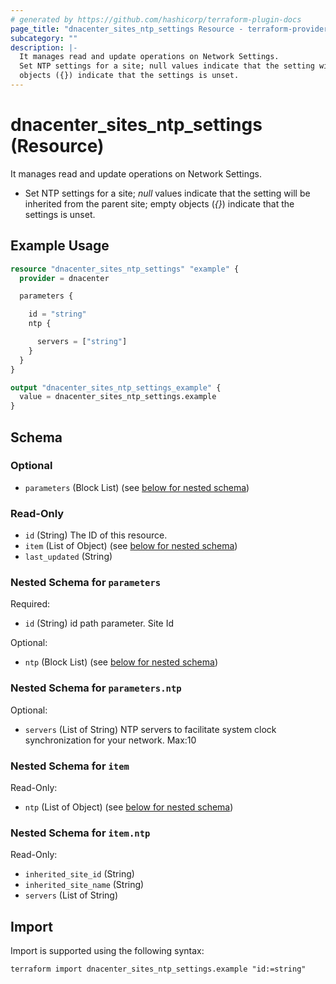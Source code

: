 ```yaml
---
# generated by https://github.com/hashicorp/terraform-plugin-docs
page_title: "dnacenter_sites_ntp_settings Resource - terraform-provider-dnacenter"
subcategory: ""
description: |-
  It manages read and update operations on Network Settings.
  Set NTP settings for a site; null values indicate that the setting will be inherited from the parent site; empty
  objects ({}) indicate that the settings is unset.
---
```


# dnacenter_sites_ntp_settings (Resource)

It manages read and update operations on Network Settings.

- Set NTP settings for a site; *null* values indicate that the setting will be inherited from the parent site; empty
objects (*{}*) indicate that the settings is unset.

## Example Usage

```terraform
resource "dnacenter_sites_ntp_settings" "example" {
  provider = dnacenter

  parameters {

    id = "string"
    ntp {

      servers = ["string"]
    }
  }
}

output "dnacenter_sites_ntp_settings_example" {
  value = dnacenter_sites_ntp_settings.example
}
```

<!-- schema generated by tfplugindocs -->
## Schema

### Optional

- `parameters` (Block List) (see [below for nested schema](#nestedblock--parameters))

### Read-Only

- `id` (String) The ID of this resource.
- `item` (List of Object) (see [below for nested schema](#nestedatt--item))
- `last_updated` (String)

<a id="nestedblock--parameters"></a>
### Nested Schema for `parameters`

Required:

- `id` (String) id path parameter. Site Id

Optional:

- `ntp` (Block List) (see [below for nested schema](#nestedblock--parameters--ntp))

<a id="nestedblock--parameters--ntp"></a>
### Nested Schema for `parameters.ntp`

Optional:

- `servers` (List of String) NTP servers to facilitate system clock synchronization for your network. Max:10



<a id="nestedatt--item"></a>
### Nested Schema for `item`

Read-Only:

- `ntp` (List of Object) (see [below for nested schema](#nestedobjatt--item--ntp))

<a id="nestedobjatt--item--ntp"></a>
### Nested Schema for `item.ntp`

Read-Only:

- `inherited_site_id` (String)
- `inherited_site_name` (String)
- `servers` (List of String)

## Import

Import is supported using the following syntax:

```shell
terraform import dnacenter_sites_ntp_settings.example "id:=string"
```
